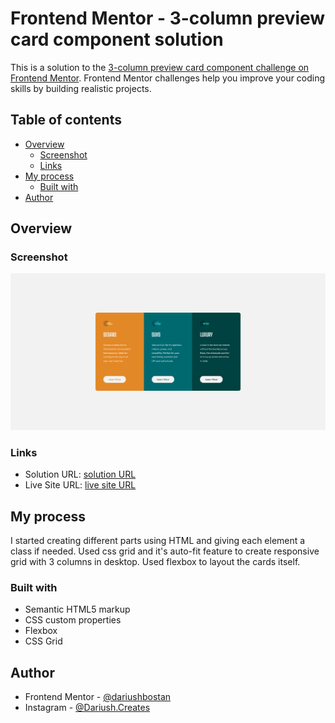 # Frontend Mentor - 3-column preview card component solution

This is a solution to the [3-column preview card component challenge on Frontend Mentor](https://www.frontendmentor.io/challenges/3column-preview-card-component-pH92eAR2-). Frontend Mentor challenges help you improve your coding skills by building realistic projects. 

## Table of contents

- [Overview](#overview)
  - [Screenshot](#screenshot)
  - [Links](#links)
- [My process](#my-process)
  - [Built with](#built-with)
- [Author](#author)


## Overview

### Screenshot

![](./images/Screenshot%202022-06-22%20at%2018-58-01%203%20column%20preview%20card%20component.png)


### Links

- Solution URL: [solution URL](https://dariushbostan.github.io/3-column-preview-card-component/)
- Live Site URL: [live site URL](https://dariushbostan.github.io/3-column-preview-card-component/)

## My process
I started creating different parts using HTML and giving each element a class if needed. Used css grid and it's auto-fit feature to create responsive grid with 3 columns in desktop. Used flexbox to layout the cards itself.

### Built with

- Semantic HTML5 markup
- CSS custom properties
- Flexbox
- CSS Grid

## Author

- Frontend Mentor - [@dariushbostan](https://www.frontendmentor.io/profile/dariushbostan)
- Instagram - [@Dariush.Creates](https://www.instagram.com/dariush.creates)